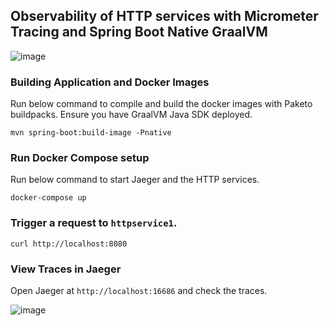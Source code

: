 ## Observability of HTTP services with Micrometer Tracing and Spring Boot Native GraalVM

![image](https://user-images.githubusercontent.com/4991449/140835345-a2af5646-2488-456d-9296-7baa21b06028.png)

### Building Application and Docker Images

Run below command to compile and build the docker images with Paketo buildpacks. Ensure you have GraalVM Java SDK deployed. 

```shell
mvn spring-boot:build-image -Pnative
```

### Run Docker Compose setup

Run below command to start Jaeger and the HTTP services.

```shell
docker-compose up
```

### Trigger a request to `httpservice1`.

```shell
curl http://localhost:8080
```

### View Traces in Jaeger

Open Jaeger at `http://localhost:16686` and check the traces.

![image](https://github.com/xsreality/spring-boot-tracing-demo/assets/4991449/e72b4f61-f53e-41ee-a436-fe5536a0d3ab)
